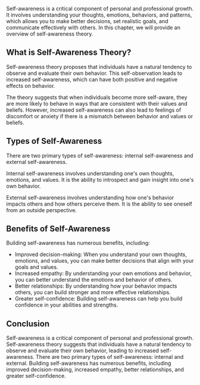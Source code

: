 
Self-awareness is a critical component of personal and professional growth. It involves understanding your thoughts, emotions, behaviors, and patterns, which allows you to make better decisions, set realistic goals, and communicate effectively with others. In this chapter, we will provide an overview of self-awareness theory.

What is Self-Awareness Theory?
------------------------------

Self-awareness theory proposes that individuals have a natural tendency to observe and evaluate their own behavior. This self-observation leads to increased self-awareness, which can have both positive and negative effects on behavior.

The theory suggests that when individuals become more self-aware, they are more likely to behave in ways that are consistent with their values and beliefs. However, increased self-awareness can also lead to feelings of discomfort or anxiety if there is a mismatch between behavior and values or beliefs.

Types of Self-Awareness
-----------------------

There are two primary types of self-awareness: internal self-awareness and external self-awareness.

Internal self-awareness involves understanding one's own thoughts, emotions, and values. It is the ability to introspect and gain insight into one's own behavior.

External self-awareness involves understanding how one's behavior impacts others and how others perceive them. It is the ability to see oneself from an outside perspective.

Benefits of Self-Awareness
--------------------------

Building self-awareness has numerous benefits, including:

* Improved decision-making: When you understand your own thoughts, emotions, and values, you can make better decisions that align with your goals and values.
* Increased empathy: By understanding your own emotions and behavior, you can better understand the emotions and behavior of others.
* Better relationships: By understanding how your behavior impacts others, you can build stronger and more effective relationships.
* Greater self-confidence: Building self-awareness can help you build confidence in your abilities and strengths.

Conclusion
----------

Self-awareness is a critical component of personal and professional growth. Self-awareness theory suggests that individuals have a natural tendency to observe and evaluate their own behavior, leading to increased self-awareness. There are two primary types of self-awareness: internal and external. Building self-awareness has numerous benefits, including improved decision-making, increased empathy, better relationships, and greater self-confidence.
